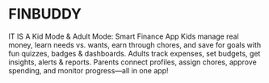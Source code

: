 # FINBUDDY
IT IS A Kid Mode &amp; Adult Mode: Smart Finance App Kids manage real money, learn needs vs. wants, earn through chores, and save for goals with fun quizzes, badges &amp; dashboards. Adults track expenses, set budgets, get insights, alerts &amp; reports. Parents connect profiles, assign chores, approve spending, and monitor progress—all in one app!
